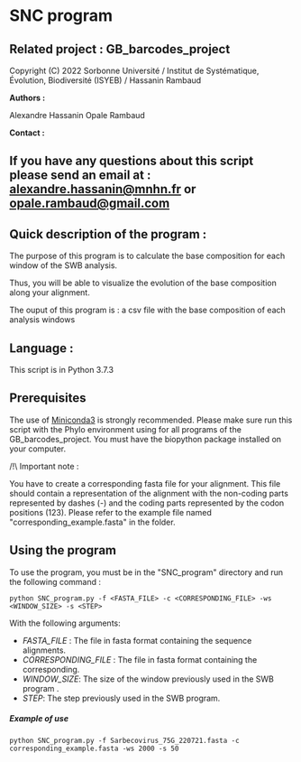 # SNC program 

## Related project : GB_barcodes_project

Copyright (C) 2022 Sorbonne Université / Institut de Systématique, Évolution, Biodiversité (ISYEB) / Hassanin Rambaud


__Authors :__

Alexandre Hassanin
Opale Rambaud 



__Contact :__

If you have any questions about this script please send an email at : alexandre.hassanin@mnhn.fr or opale.rambaud@gmail.com
-------------------------------------------------------------------------------------------------------------------------------------------------------------


## Quick description of the program : 

The purpose of this program is to calculate the base composition for each window of the SWB analysis. 

Thus, you will be able to visualize the evolution of the base composition along your alignment.

The ouput of this program is : a csv file with the base composition of each analysis windows  

## Language :

This script is in Python 3.7.3

## Prerequisites

The use of [Miniconda3](https://docs.conda.io/en/latest/miniconda.html) is strongly recommended.
Please make sure run this script with the Phylo environment using for all programs of the GB_barcodes_project.
You must have the biopython package installed on your computer. 

/!\ Important note : 

You have to create a corresponding fasta file for your alignment. 
This file should contain a representation of the alignment with the non-coding parts represented by dashes (-) 
and the coding parts represented by the codon positions (123). Please refer to the example file 
named "corresponding_example.fasta" in the folder. 


## Using the program

To use the program, you must be in the "SNC_program" directory and run the following command :

```
python SNC_program.py -f <FASTA_FILE> -c <CORRESPONDING_FILE> -ws <WINDOW_SIZE> -s <STEP> 
```

With the following arguments:


- *FASTA_FILE* : The file in fasta format containing the sequence alignments.
- *CORRESPONDING_FILE* : The file in fasta format containing the corresponding.
- *WINDOW_SIZE*: The size of the window previously used in the SWB program . 
- *STEP*:  The step previously used in the SWB program.


##### Example of use


```
python SNC_program.py -f Sarbecovirus_75G_220721.fasta -c corresponding_example.fasta -ws 2000 -s 50
```